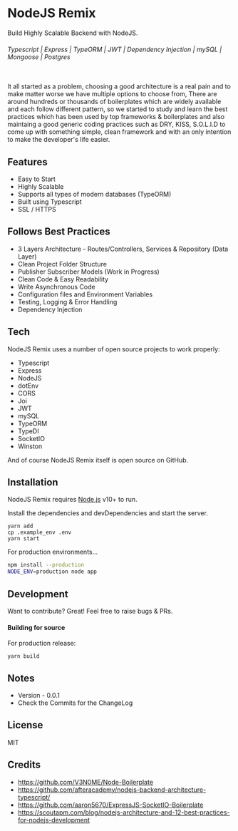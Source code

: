 # NodeJS Remix

Build Highly Scalable Backend with NodeJS.

###### Typescript | Express | TypeORM | JWT | Dependency Injection | mySQL | Mongoose | Postgres

\
It all started as a problem, choosing a good architecture is a real pain and to make matter worse we have multiple options to choose from, There are around hundreds or thousands of boilerplates which are widely available and each follow different pattern, so we started to study and learn the best practices which has been used by top frameworks & boilerplates and also maintaing a good generic coding practices such as DRY, KISS, S.O.L.I.D to come up with something simple, clean framework and with an only intention to make the developer's life easier.

## Features

- Easy to Start
- Highly Scalable
- Supports all types of modern databases (TypeORM)
- Built using Typescript
- SSL / HTTPS

## Follows Best Practices

- 3 Layers Architecture - Routes/Controllers, Services & Repository (Data Layer)
- Clean Project Folder Structure
- Publisher Subscriber Models (Work in Progress)
- Clean Code & Easy Readability
- Write Asynchronous Code
- Configuration files and Environment Variables
- Testing, Logging & Error Handling
- Dependency Injection

## Tech

NodeJS Remix uses a number of open source projects to work properly:

- Typescript
- Express
- NodeJS
- dotEnv
- CORS
- Joi
- JWT
- mySQL
- TypeORM
- TypeDI
- SocketIO
- Winston

And of course NodeJS Remix itself is open source on GitHub.

## Installation

NodeJS Remix requires [Node.js](https://nodejs.org/) v10+ to run.

Install the dependencies and devDependencies and start the server.

```
yarn add
cp .example_env .env
yarn start
```

For production environments...

```sh
npm install --production
NODE_ENV=production node app
```

## Development

Want to contribute? Great!
Feel free to raise bugs & PRs.

#### Building for source

For production release:

```
yarn build
```

## Notes

- Version - 0.0.1
- Check the Commits for the ChangeLog

## License

MIT

## Credits

- https://github.com/V3N0ME/Node-Boilerplate
- https://github.com/afteracademy/nodejs-backend-architecture-typescript/
- https://github.com/aaron5670/ExpressJS-SocketIO-Boilerplate
- https://scoutapm.com/blog/nodejs-architecture-and-12-best-practices-for-nodejs-development
